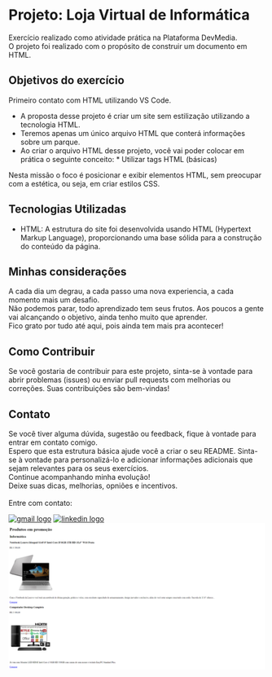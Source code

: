 <h1>Projeto: Loja Virtual de Informática</h1>
<p>Exercício realizado como atividade prática na Plataforma DevMedia.<br>O projeto foi realizado com o propósito de construir um documento em HTML.</p>

<h2>Objetivos do exercício</h2>
<p>Primeiro contato com HTML utilizando VS Code.</p>
<ul>
  <li>A proposta desse projeto é criar um site sem estilização utilizando a tecnologia HTML.</li>
  <li>Teremos apenas um único arquivo HTML que conterá informações sobre um parque.</li>
  <li>Ao criar o arquivo HTML desse projeto, você vai poder colocar em prática o seguinte conceito:
* Utilizar tags HTML (básicas)</li>
</ul>
<p>Nesta missão o foco é posicionar e exibir elementos HTML, sem preocupar com a estética, ou seja, em criar estilos CSS.</p>

<h2>Tecnologias Utilizadas</h2>
<ul>
  <li>HTML: A estrutura do site foi desenvolvida usando HTML (Hypertext Markup Language), proporcionando uma base sólida para a construção do conteúdo da página.</li>
</ul>

<h2>Minhas considerações</h2>
<p>A cada dia um degrau, a cada passo uma nova experiencia, a cada momento mais um desafio.<br>
Não podemos parar, todo aprendizado tem seus frutos.
Aos poucos a gente vai alcançando o objetivo, ainda tenho muito que aprender.<br>
Fico grato por tudo até aqui, pois ainda tem mais pra acontecer!</p>

<h2>Como Contribuir</h2>
<p>Se você gostaria de contribuir para este projeto, sinta-se à vontade para abrir problemas (issues) ou enviar pull requests com melhorias ou correções. Suas contribuições são bem-vindas!</p>


<h2>Contato</h2>
<p>Se você tiver alguma dúvida, sugestão ou feedback, fique à vontade para entrar em contato comigo.
<br>
Espero que esta estrutura básica ajude você a criar o seu README. Sinta-se à vontade para personalizá-lo e adicionar informações adicionais que sejam relevantes para os seus exercícios.<br>
Continue acompanhando minha evolução!<br>
Deixe suas dicas, melhorias, opniões e incentivos.<br>
<br>
Entre com contato:<br></p>
<a href="mailto:adrianomatilde@gmail.com" target="blank"><img src="https://img.shields.io/static/v1?message=Gmail&logo=gmail&label=&color=D14836&logoColor=white&labelColor=&style=for-the-badge" height="35" alt="gmail logo"></a>
<a href="https://www.linkedin.com/in/adrianomsj/" target="blank">
  <img src="https://img.shields.io/static/v1?message=LinkedIn&logo=linkedin&label=&color=0077B5&logoColor=white&labelColor=&style=for-the-badge" height="35" alt="linkedin logo"/>
</a>

<img src="primeiro-contato-html-lojavirtual.png"/>